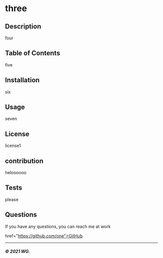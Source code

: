 
  # three

  ## Description
  four

  ## Table of Contents
  five

  ## Installation
  six



  ## Usage
  seven


  ## License
  license1


  ## contribution
  heloooooo


  ## Tests
  please


  ## Questions

  If you have any questions, you can reach me at work


  href="https://github.com/one">GitHub

  ---
  ##### © 2021 WG.
  
  